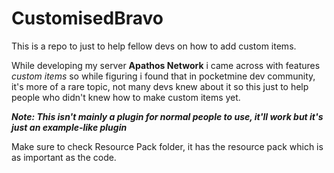 # CustomisedBravo

This is a repo to just to help fellow devs on how to add custom items.

While developing my server **Apathos Network** i came across with features *custom items* so while figuring i found that in pocketmine dev community, it's more of a rare topic, not many devs knew about it so this just to help people who didn't knew how to make custom items yet.

***Note: This isn't mainly a plugin for normal people to use, it'll work but it's just an example-like plugin***

Make sure to check Resource Pack folder, it has the resource pack which is as important as the code.
